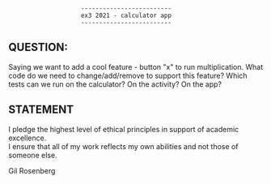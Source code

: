                         -------------------------
                        ex3 2021 - calculator app
                        -------------------------
                        
QUESTION:
--------
Saying we want to add a cool feature - button "x" to run multiplication.
What code do we need to change/add/remove to support this feature?
Which tests can we run on the calculator? On the activity? On the app?



STATEMENT
---------
I pledge the highest level of ethical principles in support of academic excellence.  
I ensure that all of my work reflects my own abilities and not those of someone else.

Gil Rosenberg
